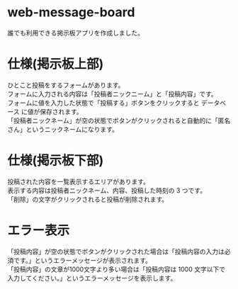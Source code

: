 # web-message-board
誰でも利用できる掲示板アプリを作成しました。<br>

# 仕様(掲示板上部)
ひとこと投稿をするフォームがあります。<br>
フォームに入力される内容は「投稿者ニックニーム」と「投稿内容」です。<br>
フォームに値を入力した状態で「投稿する」ボタンをクリックすると データベース に値が保存されます。<br>
「投稿者ニックネーム」が空の状態でボタンがクリックされると自動的に「匿名さん」というニックネームになります。<br>

# 仕様(掲示板下部)
投稿された内容を一覧表示するエリアがあります。<br>
表示する内容は投稿者ニックネーム、内容、投稿した時刻の 3 つです。<br>
「削除」の文字がクリックされると投稿が削除されます。<br>

# エラー表示
「投稿内容」が空の状態でボタンがクリックされた場合は「投稿内容の入力は必須です。」というエラーメッセージが表示されます。<br>
「投稿内容」の文章が1000文字より多い場合は「投稿内容は 1000 文字以下で入力してください。」というエラーメッセージを表示します。<br>
